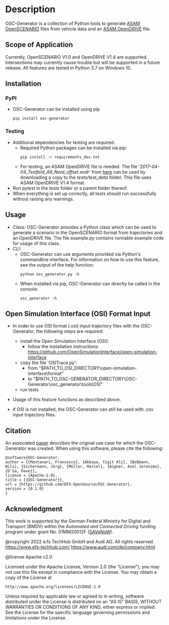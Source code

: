 # Description
OSC-Generator is a collection of Python tools to generate [ASAM OpenSCENARIO](https://www.asam.net/standards/detail/openscenario/) files from vehicle data and an [ASAM OpenDRIVE](https://www.asam.net/standards/detail/opendrive/) file.
## Scope of Application
Currently, OpenSCENARIO V1.0 and OpenDRIVE V1.4 are supported.
Intersections may currently cause trouble but will be supported in a future release.
All features are tested in Python 3.7 on Windows 10.

## Installation
### PyPI
- OSC-Generator can be installed using pip
  ```
  pip install osc-generator
  ```

### Testing
- Additional dependencies for testing are required.
  - Required Python packages can be installed via pip:
    ```
    pip install -r requirements_dev.txt
    ```
  - For testing, an ASAM OpenDRIVE file is needed. The file '_2017-04-04_Testfeld_A9_Nord_offset.xodr_' from [here](https://service.mdm-portal.de/mdm-portal-application/publDetail.do?publicationId=2594000) can be used by downloading a copy to the _tests/test_data_ folder. This file uses ASAM OpenDRIVE V1.4 format.
- Run pytest in the _tests_ folder or a parent folder thereof.
- When everything is set up correctly, all tests should run successfully without raising any warnings.

## Usage
- Class: OSC-Generator provides a Python class which can be used to generate a scenario in the OpenSCENARIO format from trajectories and an OpenDRIVE file. The file example.py contains runnable example code for usage of this class.
- CLI: 
  - OSC-Generator can use arguments provided via Python's commandline interface. For information on how to use this feature, see the output of the help function:
    ```
    python osc_generator.py -h 
    ```  
  - When installed via pip, OSC-Generator can directly be called in the console:
    ```
    osc_generator -h 
    ```
    
## Open Simulation Interface (OSI) Format Input 
- In order to use OSI format (.osi) input trajectory files with the OSC-Generator, the following steps are required:
  - install the Open Simulation Interface (OSI):
    - follow the installation instructions: https://github.com/OpenSimulationInterface/open-simulation-interface
  - copy the file 'OSITrace.py':
    - from "$PATH_TO_OSI_DIRECTORY\open-simulation-interface\format"
    - to "$PATH_TO_OSC-GENERATOR_DIRECTORY\OSC-Generator\osc_generator\tools\OSI"
  - run tests
  

- Usage of this feature functions as described above.   
- if OSI is not installed, the OSC-Generator can still be used with .csv input trajectory files.

## Citation
An associated [paper](https://ieeexplore.ieee.org/document/9575441) describes the original use case for which the OSC-Generator was created. 
When using this software, please cite the following: 
```
@software{OSC-Generator,
author = {{Montanari, Francesco}, {Akkaya, Yigit Ali}, {Boßmann, Nils}, {Sichermann, Jörg}, {Müller, Marcel}, {Aigner, Axel Jeronimo}, {D'Sa, Dave}},
license = {Apache-2.0},
title = {{OSC-Generator}},
url = {https://github.com/EFS-OpenSource/OSC-Generator},
version = {0.1.0}
}
```

## Acknowledgment
This work is supported by the German Federal Ministry for Digital and Transport (BMDV) within the *Automated and Connected Driving* funding program under grant No. 01MM20012F ([SAVeNoW](https://savenow.de)).

@copyright 2022 e:fs TechHub GmbH and Audi AG. All rights reserved.
https://www.efs-techhub.com/
https://www.audi.com/de/company.html

@license Apache v2.0

Licensed under the Apache License, Version 2.0 (the "License");
you may not use this file except in compliance with the License.
You may obtain a copy of the License at

    http://www.apache.org/licenses/LICENSE-2.0

Unless required by applicable law or agreed to in writing, software
distributed under the License is distributed on an "AS IS" BASIS,
WITHOUT WARRANTIES OR CONDITIONS OF ANY KIND, either express or implied.
See the License for the specific language governing permissions and
limitations under the License.
